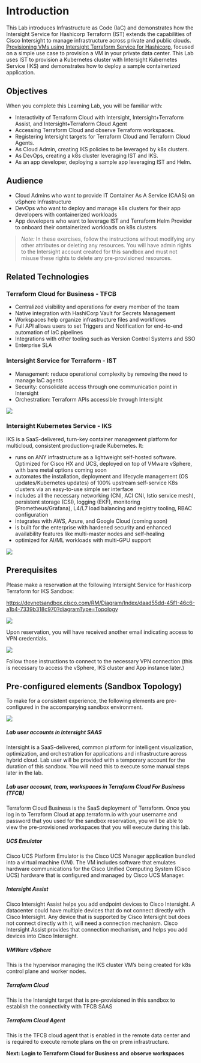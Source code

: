 # Introduction

This Lab introduces Infrastructure as Code (IaC) and demonstrates how the Intersight Service for Hashicorp Terraform (IST) extends the capabilities of Cisco Intersight to manage infrastructure across private and public clouds. [Provisioning VMs using Intersight Terraform Service for Hashicorp](https://developer.cisco.com/learning/lab/intersight-02-ist-vm-automation/step/1), focused on a simple use case to provision a VM in your private data center. This Lab uses IST to provision a Kubernetes cluster with Intersight Kubernetes Service (IKS) and demonstrates how to deploy a sample containerized application.

## Objectives

When you complete this Learning Lab, you will be familiar with:
*	Interactivity of Terraform Cloud with Intersight, Intersight+Terraform Assist, and Intersight+Terraform Cloud Agent
*	Accessing Terraform Cloud and observe Terraform workspaces.
*	Registering Intersight targets for Terraform Cloud and Terraform Cloud Agents.
*	As Cloud Admin, creating IKS policies to be leveraged by k8s clusters.
*	As DevOps, creating a k8s cluster leveraging IST and IKS.
*	As an app developer, deploying a sample app leveraging IST and Helm.

## Audience
*	Cloud Admins who want to provide IT Container As A Service (CAAS) on vSphere Infrastructure  
*	DevOps who want to deploy and manage k8s clusters for their app developers with containerized workloads
*	App developers who want to leverage IST and Terraform Helm Provider to onboard their containerized workloads on k8s clusters

> *Note:* In these exercises, follow the instructions without modifying any other attributes or deleting any resources. You will have admin rights to the Intersight account created for this sandbox and must not misuse these rights to delete any pre-provisioned resources.

## Related Technologies

### Terraform Cloud for Business - TFCB

*	Centralized visibility and operations for every member of the team
*	Native integration with HashiCorp Vault for Secrets Management
*	Workspaces help organize infrastructure files and workflows
*	Full API allows users to set Triggers and Notification for end-to-end automation of IaC pipelines
*	Integrations with other tooling such as Version Control Systems and SSO
*	Enterprise SLA

### Intersight Service for Terraform - IST
*	Management: reduce operational complexity by removing the need to manage IaC agents
*	Security: consolidate access through one communication point in Intersight
*	Orchestration: Terraform APIs accessible through Intersight

![](assets/images/Picture1.png)

### Intersight Kubernetes Service - IKS

IKS is a SaaS-delivered, turn-key container management platform for multicloud, consistent production-grade Kubernetes. It:

*	runs on ANY infrastructure as a lightweight self-hosted software. Optimized for Cisco HX and UCS, deployed on top of VMware vSphere, with bare metal options coming soon
*	automates the installation, deployment and lifecycle management (OS updates/Kubernetes updates) of 100% upstream self-service K8s clusters via an easy-to-use simple ser interface
*	includes all the necessary networking (CNI, ACI CNI, Istio service mesh), persistent storage (CSI), logging (EKF), monitoring (Prometheus/Grafana), L4/L7 load balancing and registry tooling, RBAC configuration
*	integrates with AWS, Azure, and Google Cloud (coming soon)
*	is built for the enterprise with hardened security and enhanced availability features like multi-master nodes and self-healing
*	optimized for AI/ML workloads with multi-GPU support

![](assets/images/Picture2.png)


## Prerequisites
Please make a reservation at the following Intersight Service for Hashicorp Terraform for IKS Sandbox:

https://devnetsandbox.cisco.com/RM/Diagram/Index/daad55dd-45f1-46c6-a1b4-7339b318c970?diagramType=Topology

![](assets/images/Picture3.png)

Upon reservation, you will have received another email indicating access to VPN credentials.

![](assets/images/Picture4.png)

Follow those instructions to connect to the necessary VPN connection (this is necessary to access the vSphere, IKS cluster and App instance later.)

## Pre-configured elements (Sandbox Topology)

To make for a consistent experience, the following elements are pre-configured in the accompanying sandbox environment.

![](assets/images/Picture33.png)

##### Lab user accounts in Intersight SAAS
Intersight is a SaaS-delivered, common platform for intelligent visualization, optimization, and orchestration for applications and infrastructure across hybrid cloud. Lab user will be provided with a temporary account for the duration of this sandbox. You will need this to execute some manual steps later in the lab.

##### Lab user account, team, workspaces in Terraform Cloud For Business (TFCB) 
Terraform Cloud Business is the SaaS deployment of Terraform. Once you log in to Terraform Cloud at app.terraform.io with your username and password that you used for the sandbox reservation, you will be able to view the pre-provisioned workspaces that you will execute during this lab. 

##### UCS Emulator
Cisco UCS Platform Emulator is the Cisco UCS Manager application bundled into a virtual machine (VM). The VM includes software that emulates hardware communications for the Cisco Unified Computing System (Cisco UCS) hardware that is configured and managed by Cisco UCS Manager.

##### Intersight Assist
Cisco Intersight Assist helps you add endpoint devices to Cisco Intersight. A datacenter could have multiple devices that do not connect directly with Cisco Intersight. Any device that is supported by Cisco Intersight but does not connect directly with it, will need a connection mechanism. Cisco Intersight Assist provides that connection mechanism, and helps you add devices into Cisco Intersight.

##### VMWare vSphere
This is the hypervisor managing the IKS cluster VM’s being created for k8s control plane and worker nodes.

##### Terraform Cloud
This is the Intersight target that is pre-provisioned in this sandbox to establish the connectivity with TFCB SAAS

##### Terraform Cloud Agent
This is the TFCB cloud agent that is enabled in the remote data center and is required to execute remote plans on the on prem infrastructure.

**Next: Login to Terraform Cloud for Business and observe workspaces**
